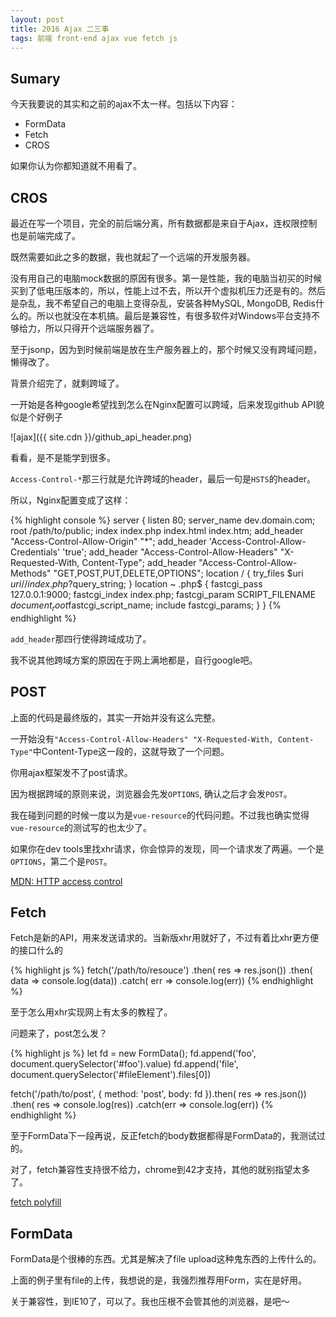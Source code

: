 ```yaml
---
layout: post
title: 2016 Ajax 二三事
tags: 前端 front-end ajax vue fetch js
---
```


## Sumary

今天我要说的其实和之前的ajax不太一样。包括以下内容：

* FormData
* Fetch
* CROS

如果你认为你都知道就不用看了。

## CROS

最近在写一个项目，完全的前后端分离，所有数据都是来自于Ajax，连权限控制也是前端完成了。

既然需要如此之多的数据，我也就起了一个远端的开发服务器。

没有用自己的电脑mock数据的原因有很多。第一是性能，我的电脑当初买的时候买到了低电压版本的，所以，性能上过不去，所以开个虚拟机压力还是有的。然后是杂乱，我不希望自己的电脑上变得杂乱，安装各种MySQL, MongoDB, Redis什么的。所以也就没在本机搞。最后是兼容性，有很多软件对Windows平台支持不够给力，所以只得开个远端服务器了。

至于jsonp，因为到时候前端是放在生产服务器上的，那个时候又没有跨域问题，懒得改了。

背景介绍完了，就剩跨域了。

一开始是各种google希望找到怎么在Nginx配置可以跨域，后来发现github API貌似是个好例子

![ajax]({{ site.cdn }}/github_api_header.png)

看看，是不是能学到很多。

`Access-Control-*`那三行就是允许跨域的header，最后一句是`HSTS`的header。

所以，Nginx配置变成了这样：

{% highlight console %}
server {
      listen 80;
      server_name dev.domain.com;
      root /path/to/public;
      index index.php index.html index.htm;
      add_header "Access-Control-Allow-Origin" "*";
      add_header 'Access-Control-Allow-Credentials' 'true';
      add_header "Access-Control-Allow-Headers" "X-Requested-With, Content-Type";
      add_header "Access-Control-Allow-Methods" "GET,POST,PUT,DELETE,OPTIONS";
      location / {
            try_files $uri $uri/ /index.php?$query_string;
      }
      location ~ \.php$ {
          fastcgi_pass   127.0.0.1:9000;
          fastcgi_index  index.php;
          fastcgi_param  SCRIPT_FILENAME  $document_root$fastcgi_script_name;
          include        fastcgi_params;
      }
    }
{% endhighlight %}

`add_header`那四行使得跨域成功了。

我不说其他跨域方案的原因在于网上满地都是，自行google吧。

## POST

上面的代码是最终版的，其实一开始并没有这么完整。

一开始没有`"Access-Control-Allow-Headers" "X-Requested-With, Content-Type"`中Content-Type这一段的，这就导致了一个问题。

你用ajax框架发不了post请求。

因为根据跨域的原则来说，浏览器会先发`OPTIONS`, 确认之后才会发`POST`。

我在碰到问题的时候一度以为是`vue-resource`的代码问题。不过我也确实觉得`vue-resource`的测试写的也太少了。

如果你在dev tools里找xhr请求，你会惊异的发现，同一个请求发了两遍。一个是`OPTIONS`，第二个是`POST`。

[MDN: HTTP access control](https://developer.mozilla.org/en-US/docs/Web/HTTP/Access_control_CORS)

## Fetch

Fetch是新的API，用来发送请求的。当新版xhr用就好了，不过有着比xhr更方便的接口什么的

{% highlight js %}
fetch('/path/to/resouce')
    .then( res => res.json())
    .then( data => console.log(data))
    .catch( err => console.log(err))
{% endhighlight %}

至于怎么用xhr实现网上有太多的教程了。

问题来了，post怎么发？

{% highlight js %}
let fd = new FormData();
fd.append('foo', document.querySelector('#foo').value)
fd.append('file', document.querySelector('#fileElement').files[0])

fetch('/path/to/post', {
    method: 'post',
    body: fd
}).then( res => res.json())
.then( res => console.log(res))
.catch(err => console.log(err))
{% endhighlight %}

至于FormData下一段再说，反正fetch的body数据都得是FormData的，我测试过的。

对了，fetch兼容性支持很不给力，chrome到42才支持，其他的就别指望太多了。

[fetch polyfill](https://github.com/github/fetch)

## FormData

FormData是个很棒的东西。尤其是解决了file upload这种鬼东西的上传什么的。

上面的例子里有file的上传，我想说的是，我强烈推荐用Form，实在是好用。

关于兼容性，到IE10了，可以了。我也压根不会管其他的浏览器，是吧～

